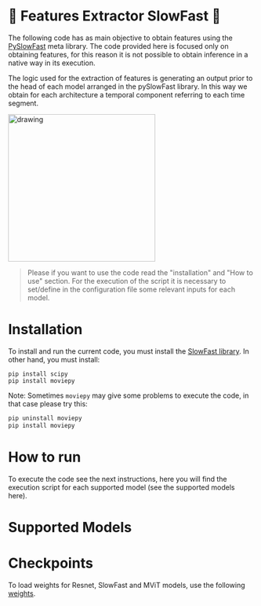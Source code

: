 # 🎥 Features Extractor SlowFast 🎥

The following code has as main objective to obtain features using the [PySlowFast](https://github.com/facebookresearch/SlowFast) meta library. The code provided here is focused only on obtaining features, for this reason it is not possible to obtain inference in a native way in its execution.

The logic used for the extraction of features is generating an output prior to the head of each model arranged in the pySlowFast library. In this way we obtain for each architecture a temporal component referring to each time segment.

<img src="https://www.mdpi.com/sustainability/sustainability-14-03275/article_deploy/html/images/sustainability-14-03275-g002.png" alt="drawing" width="300" class="center"/>

> Please if you want to use the code read the "installation" and "How to use" section. For the execution of the script it is necessary to set/define in the configuration file some relevant inputs for each model.

# Installation

To install and run the current code, you must install the [SlowFast library](https://github.com/facebookresearch/SlowFast/blob/main/INSTALL.md). In other hand, you must install:

```
pip install scipy
pip install moviepy
```

Note: Sometimes `moviepy` may give some problems to execute the code, in that case please try this:

```cmd
pip uninstall moviepy
pip install moviepy
```

# How to run

To execute the code see the next instructions, here you will find the execution script for each supported model (see the supported models here).

# Supported Models



# Checkpoints

To load weights for Resnet, SlowFast and MViT models, use the following [weights](https://github.com/facebookresearch/SlowFast/blob/main/MODEL_ZOO.md).